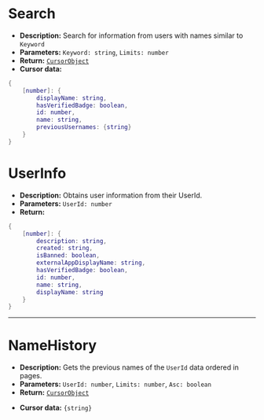 # Search
- **Description:** Search for information from users with names similar to `Keyword`
- **Parameters:** `Keyword: string`, `Limits: number`
- **Return:** [`CursorObject`](https://github.com/SOTR654/Roblox_modules/tree/main/APIsManager#cursorobject)
- **Cursor data:**
````lua
{
    [number]: {
        displayName: string,
        hasVerifiedBadge: boolean,
        id: number,
        name: string,
        previousUsernames: {string}
    }
}
````
# UserInfo
- **Description:** Obtains user information from their UserId.
- **Parameters:** `UserId: number`
- **Return:**
```lua
{
    [number]: {
        description: string,
        created: string,
        isBanned: boolean,
        externalAppDisplayName: string,
        hasVerifiedBadge: boolean,
        id: number,
        name: string,
        displayName: string
    }
}
```
___
# NameHistory
- **Description:** Gets the previous names of the `UserId` data ordered in pages.
- **Parameters:** `UserId: number`, `Limits: number`, `Asc: boolean`
- **Return:** [`CursorObject`](https://github.com/SOTR654/Roblox_modules/tree/main/APIsManager#cursorobject)
* **Cursor data:** `{string}`
